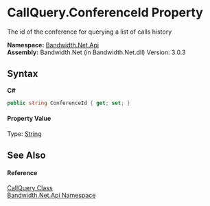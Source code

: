 ﻿# CallQuery.ConferenceId Property 
 

The id of the conference for querying a list of calls history

**Namespace:**&nbsp;<a href ="N_Bandwidth_Net_Api.md">Bandwidth.Net.Api</a><br />**Assembly:**&nbsp;Bandwidth.Net (in Bandwidth.Net.dll) Version: 3.0.3

## Syntax

**C#**<br />
``` C#
public string ConferenceId { get; set; }
```


#### Property Value
Type: <a href="http://msdn2.microsoft.com/en-us/library/s1wwdcbf" target="_blank">String</a>

## See Also


#### Reference
<a href ="T_Bandwidth_Net_Api_CallQuery.md">CallQuery Class</a><br /><a href ="N_Bandwidth_Net_Api.md">Bandwidth.Net.Api Namespace</a><br />